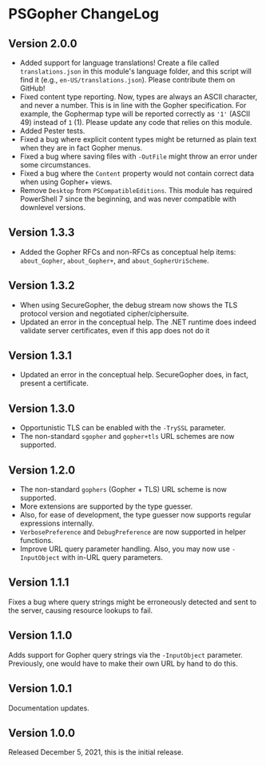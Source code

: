 # PSGopher ChangeLog

## Version 2.0.0
-  Added support for language translations!  Create a file called `translations.json` in this module's language folder, and this script will find it (e.g., `en-US/translations.json`).  Please contribute them on GitHub!
-  Fixed content type reporting.  Now, types are always an ASCII character, and never a number.  This is in line with the Gopher specification.  For example, the Gophermap type will be reported correctly as `'1'` (ASCII 49) instead of `1` (1).  Please update any code that relies on this module.
-  Added Pester tests.
-  Fixed a bug where explicit content types might be returned as plain text when they are in fact Gopher menus.
-  Fixed a bug where saving files with `-OutFile` might throw an error under some circumstances.
-  Fixed a bug where the `Content` property would not contain correct data when using Gopher+ views.
-  Remove `Desktop` from `PSCompatibleEditions`.  This module has required PowerShell 7 since the beginning, and was never compatible with downlevel versions.

## Version 1.3.3
-  Added the Gopher RFCs and non-RFCs as conceptual help items:  `about_Gopher`, `about_Gopher+`, and `about_GopherUriScheme`.

## Version 1.3.2
-  When using SecureGopher, the debug stream now shows the TLS protocol version and negotiated cipher/ciphersuite.
-  Updated an error in the conceptual help.  The .NET runtime does indeed validate server certificates, even if this app does not do it

## Version 1.3.1
-  Updated an error in the conceptual help.  SecureGopher does, in fact, present a certificate.

## Version 1.3.0
-  Opportunistic TLS can be enabled with the `-TrySSL` parameter.
-  The non-standard `sgopher` and `gopher+tls` URL schemes are now supported.

## Version 1.2.0
-  The non-standard `gophers` (Gopher + TLS) URL scheme is now supported.
-  More extensions are supported by the type guesser.
-  Also, for ease of development, the type guesser now supports regular expressions internally.
-  `VerbosePreference` and `DebugPreference` are now supported in helper functions.
-  Improve URL query parameter handling.  Also, you may now use `-InputObject` with in-URL query parameters.

## Version 1.1.1
Fixes a bug where query strings might be erroneously detected and sent to the server, causing resource lookups to fail.

## Version 1.1.0
Adds support for Gopher query strings via the `-InputObject` parameter.  Previously, one would have to make their own URL by hand to do this.

## Version 1.0.1
Documentation updates.

## Version 1.0.0
Released December 5, 2021, this is the initial release.